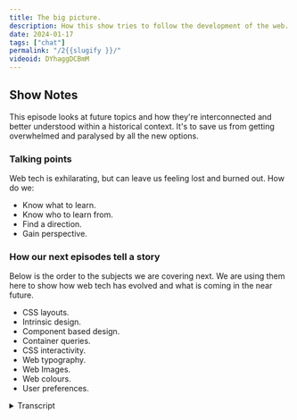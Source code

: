 ```yaml
---
title: The big picture.
description: How this show tries to follow the development of the web.
date: 2024-01-17
tags: ["chat"]
permalink: "/2{{slugify }}/"
videoid: DYhaggDCBmM
---
```

 
Show Notes
----------

This episode looks at future topics and how they're interconnected and better understood within a historical context. It's to save us from getting overwhelmed and paralysed by all the new options.

### Talking points

Web tech is exhilarating, but can leave us feeling lost and burned out. How do we:

*   Know what to learn.
*   Know who to learn from.
*   Find a direction.
*   Gain perspective.

### How our next episodes tell a story

Below is the order to the subjects we are covering next. We are using them here to show how web tech has evolved and what is coming in the near future.

*   CSS layouts.
*   Intrinsic design.
*   Component based design.
*   Container queries.
*   CSS interactivity.
*   Web typography.
*   Web Images.
*   Web colours.
*   User preferences.

<details>
<summary>Transcript</summary>
\[00:00:06\] **Nathan Wrigley:**:Hello there and welcome to this the second episode of the No Script Show, a brand new chat, which is gonna be all about modern front end web design, where we look at what we can build today with minimal dependencies and skills. I'm joined as I always will be by David Waumsley. Hi David.

\[00:00:06\] **Nathan Wrigley:**:Hello there and welcome to this the second episode of the No Script Show, a brand new chat, which is gonna be all about modern front end web design, where we look at what we can build today with minimal dependencies and skills. I'm joined as I always will be by David Waumsley. Hi David.

Hello. As I said, this is the second episode. In the first episode, we just orientated you a little bit about who we are and what our background is. This episode will be a little bit different, but I still feel orientation is the right word because we're gonna spend a moment or two just thinking about what we're gonna be doing in the episodes to come.

Like I said, we talked in the first episode about what prompted this show, and really that was all about the overwhelm in the things that are becoming. We'll be coming in the web platform in the near future. We've both been users of WordPress, heavily reliant upon WordPress over the last decade, and I think David got the intuition first that, that maybe we'd become a little bit de-skilled.

And there were things going on in the background, innovations happening, especially with browsers and what they're capable of. and we've got left a little bit behind. So this show is an exploration. Of that and trying to relearn or learn for the first time what we may have missed out on over the last decade.

But rather than dive into every single standalone topic, we decided to do an overview in this episode about the next few episodes that are gonna be coming. And the reason for that is we, hope to. In your mind, dear listener, be able to connect all of the different bits and pieces and give you some historical context.

And there is historical context and so that's important. So we'll be talking a little bit about that. In short, we're trying to see the big picture behind what's coming. From the W three C, in recent, what has been coming and what will be coming in the future? mostly to save ourselves from getting overwhelmed and paralyzed by it all.

yeah, that's the, beginning and I'll pass over to David.

\[00:02:10\] **David Waumsley**: Yeah, nicely put. And it was you really who said, we started to try and list out the topics we'd talk about and there was a kind of a developing story over the last sort of five years about what new stuff is coming on. And it leads on because it's all, as we're focusing mostly on the sort of simple stuff, the HML and CSS, there's a lot really coming to that, which we haven't seen until recently.

And it was me trying to, explain why I've put 'em in a certain order. I realized that we were telling the. The kind of history, won't we, of what's coming and, it gives you a sort of. A philosophical, aspect to the whole thing. you can see direction and that if you bring up, actually for those people watching on YouTube, the website.

We have got our talking points where we will just chat first a little bit before we introduce the next episodes. A little bit about, that problem that I know I have or certainly suffered it recently is knowing, what to learn next. Who from. And the direction of that, getting some kind of perspective, if you like, on what I'm learning next.

And, so I thought even if, let us, shall we start with the, what to learn. So we have limited our choices for this show, haven't we? We, yeah. Are just sticking with mostly with HTML and CSS and we are for that purpose, we are ignoring frameworks and platforms. So in theory, it should be a little bit easier.

Say, if you were in WordPress, you've got a lot of builders to possibly choose from and lots of different tools. If you are a JavaScript developer, you've got lots of different frameworks to choose from or going in their own direction. In theory, what we're covering should be easy because H two ml and CSS, but.

It isn't always that easy because I think there's lots of places where you can fall down different rabbit holes because the W three C tell you what is available, what can browsers can do, but they don't necessarily tell you how you should do it. And. Nathan, you are. When you started learning, as we did in those early days, just trying to build with HML and CSS, did you find there was lots of, even though you found experts then, that there was a lot of division between certain things that would be, I remember arguments about whether you should be coding everything up to be fixed or whether it should be fluent. yeah, there

\[00:04:42\] **Nathan Wrigley:**:was, there were definitely different debates going on at the time, but I feel that it's much more difficult if you're making a start now, I feel it's, there's, more overwhelm, there's more differences of opinion, there's more different directions you could go in. So as an example, when I began, really, nobody was using JavaScript at all for.

More or less anything. It came along after the fact. So at least that part of the, jigsaw was out of the question, it just simply didn't exist. It was HTML and then after that CSS came along and it, so it was fairly straightforward to, for me at least, to figure out what to do. But then as you say, those, little things crept in, like fluid design and responsive design later, all, crept in there were.

There were differences and people started to argue about, which was the air quotes, the correct way to do it. And I think because there was no clear direction, all sorts of things broke out. frameworks came along and ways to do things and what have you, but also just rewinding a little bit back then, I think it was easier.

I. To gain knowledge because really all you had to do was buy a book. And that book meant that the person who'd written the book had obviously risen to the top in some area. there was that editorial control. Whereas now, I think especially with the advent of platforms like Facebook and YouTube, anybody can put any content out there and in some cases they may be entirely, and again, air quotes.

But also they may be putting out just half the story or telling you things, which really ultimately you don't want to be doing. So yeah, I think the endeavor here is just to, is to reset a little bit. you've found a, list of people that you trust and you've got in, you've got intuitions as to why you can trust them.

But I do think going back to the W three C is now a really good option and, I, dunno if it's done a really great way of. Advertising itself, particularly as the, source of authority, because it feels like that's not what its purpose is. But that's, what we're making this chat about.

Really. We're putting them the W three C right in the center front and center and, all of the different things are being, being talked about in this chat

\[00:07:06\] **David Waumsley**: will be related to that. So yeah, it all got a bit

\[00:07:10\] **Nathan Wrigley:**:shattered. I think it's become more shattered. And your genius, I think, really about putting this chat together was the idea that, let's just brush aside all those shattered bits and let's just concentrate on the bit in the middle, the W three C and we will get into all of the knots and the bolts, the CSS and the h tmm l and a whole range of other subjects.

But today is more about what are we trying to learn? Who are we trying to learn from? And if you're watching the screen, finding a direction and gaining some perspective.

\[00:07:41\] **David Waumsley**: Yeah, and I think, you know what's really interesting is we just decided that we'll try and stick to people that are closest to the W3C.

The people who are writing or who are in the working groups are writing some of the spec and those people who are, also publish the books as well. I think interestingly when we, I. When we were doing it, people who were publishing the books still had different ideas. So there was well-known books by people who told you how to code with tables.

And then competing with that, there were other, well-known books by people say, we need web standards and you need to be, yeah, using floats and you still were stuck. But I think what's really. Interesting to me now because I, came out, a year ago if you like, trying to relearn CSS, doing it through, as you mentioned, YouTube videos.

And it didn't help me. And what helped me was starting to listen and the free online, most of 'em, the sort of conference talks that will be given by people in the working groups, people will be mentioning as we go through this. Jen Simmons, Rachel Andrews, Miriam, Suzanne, All people that look to, and there's people from, way back as well who are still doing things.

Jeffrey Zeldman, Bruce Lawson. Yeah. And yeah, Eric Meyer was probably the first person I ever came across as a name in CSS. They're still influenced in today. So all those people who are very invested in the web platform and contribute in some ways, even if it's just through their blog writing, that influences the people in the working groups.

So we're trying to stick with those because. I, found a real difficulty going off the, and one example was that when I started to watch some of the developments, particularly from Rachel Andrews talking about layouts a lot, Jen Simmons two, is that I realized that was my sticking point, for everything, if you couldn't lay things out on the page as I wanted to in the correct way.

And I realized when I was getting the YouTube videos, they made sense of what the W three C were tr attempting to do over the last. Decade or more to build up this comprehensive, setup for layout, which we now have, which we didn't have before. yeah, so that's, helped me find a direction and that's really all we wanted to talk about, I think in the first place was the fact that for this show at least, and it's been the direction I've gone in, I've listened to this, people who, if you like, reference the spec, the platform.

In some ways it's an inter, you mentioned about there's not any marketing and it, you just reminded me that there is an interesting thing going on at the moment. It's an aside that, we may be seeing CSS four come out soon. Now no such thing exists in reality because for a long time. Since the nineties, CSS and HTML don't have versions, but the problem is out in the greater world, employers will still look for, what was the last spec for that?

CSS three. Yeah. And even though it's a bit of a nonsense, the grouping, so much has happened since, I think 1999 was when that came out, that they. Probably putting something together for, just really for publicity, I think, and to help people who will hire people to do development, to understand what.

Knowledge they may have. 'cause your knowledge from 1999 as a CSS person's probably not gonna be too useful to anybody. So yeah, there is the, there is all of that. And I think see a move going on, because we've had a, decade of, since React from Facebook, we've had a decade of JavaScript first, and the web platform is A-H-T-M-L first with JavaScript.

There's a, bit of a shift, if you like, as, in the sense that many of the JS frameworks are, using web components and things like that to connect with HTML more. yeah, so I think it's a really exciting time and I, but that's basically the upshot of what we wanted to talk about here, is that this show will be led by us not trying to give an opinion, but really trying to, as best as we can, represent. Ourselves, what the people who write the spec are saying about the future of the web. It just

\[00:11:59\] **Nathan Wrigley:**:occurs to me that if you've dropped in on this second episode and we're uttering words like W three C, that there may be. Really no connection in your head as to what that even is because well, what even is that?

Do, you wanna just get into that for the teeny, tiniest amount of time and just say what the W three C is though? It's the Worldwide Web Consortium. that's the W three C bit, but, yeah, what is it? How is it, how has it got itself at the center and all of that?

\[00:12:34\] **David Waumsley**: Yeah, it's, I dunno if I could do it justice for No, it's okay.

Just a positive history. Yeah. But no, I think, but I can give you a I, you know it, it is the organization we look to for the web and it is still overseen by Tim Burners Lee, who is credited as the inventor of HTML, which is the center of our web journey. And it's. It's had an interest in because at certain points it could have very much lost what it's there to do.

And it has a, foundation of the web being for all and on everything. And that's its mission, And in the past, the organization has been fairly loose with what is expected, how browsers to implement. And of course we get no web without browsers. Particularly in the early days with htm, l nearly went off with a, side group of people creating XHTML because Tim thought HTML was done.

He changed his mind because it's always a division. He is a very good leader in that sense because he is able to, reflect on what's needed. And I think that's the way that this organization has always gone. But I think what's interesting about it today is that now that browsers. Are not working on a loose spec from the W three C on what we'd expect to do.

They are not going their own different routes. They've realized, and only over recent years, which we covered last time, is that if they don't work together. To implement stuff that all developers can use because it will work in all of the browsers. They're only shooting themselves in the foot. So now we have the weight of all the big browser vendors who are also, Microsoft and Apple and Google.

They're also the people who are creating devices as well. So they bring the very best of the people to that organization to work through this. And I think over recent years we've seen this. This thing to not, one example we used before was how we nearly went off a different direction, with flash, Yeah. It was proprietary code, which could have only put in the shell of HTML, and it could have been what we experienced of the web, but the danger with that is that it would've been. It basically the web, effectively owned by Adobe, where the Worldwide Web Consortium is there to make sure that it brings all the commercial aspects of that together, but because they've got the opportunity to.

Criticize the other work. It doesn't go through unless everybody agrees in these working groups. So it's a, at the moment it's been working well, hasn't it? To, see that the, web is a platform that everybody can build on and be creative on that will work for all and ideally on everything.

That's the idea that Worldwide Web wants to make things that will suit the browsers of the future, or not even browsers, maybe a Siri type. System where the web is read to us. And images from a website are thrown up to us. Who knows? Yeah. But that's, I guess what they're charged with doing is thinking ahead a system that's gonna work that developers can work together in the same direction on. Anyway, that was a

\[00:15:56\] **Nathan Wrigley:**:long, I think, the history of that is really interesting because if you were to rewind to the beginning of the web, but there was no, real notion as to what it was gonna become and it probably felt to Tim Burnley at the beginning that. Maybe a couple of dozen people will hop on this with their giant mainframes in different academic institutions around the world and, may, maybe as many as a thousand people will end up using it.

and then of course it morphed and it became much more popular and it, came down the telephone line and modems and all of that were in use. And then. Commercial enterprises got involved and at that point there was this conflict of what should the web become because it, felt like it, like you said, with a Adobe's flash, it felt like it really could go off in that direction and that technology was so amazing.

There really was an inflection point there where it could suddenly do a lot more than it previously could. you could play videos and animations and games and all sorts of things, which was, whoa, hang on. That can be done. but the idea of wrestling it back and having this, this objective body that can look at things and weigh them up and importantly doesn't really need to be in a rush.

They don't need to do things right now because somebody suggested that we should do it right now. They can pause and, be a bit more reflective. And honestly, we're very lucky that the, founding fathers of the internet had this intuition that something like this needed to be set up. Yeah, because it could have gone entirely down commercial lines and, maybe something like a OL would've taken over and that would've been the mechanism for us all browsing the web.

And we'd have to pay to get access to various different parts of the internet. Who knows, it could have gone in all sorts of different directions, but we are, I. We are where we are now, and it feels like over the last few years, all of the competing factions have decided, okay, it's better if we all just combine our efforts on the basics so that everybody's browser can at least do the basics and then we can. Work on our own stuff. So anyway, sorry that was supposed to be an aside and it ended up being like about a 10 minute aside.

\[00:18:09\] **David Waumsley**: Shall we, scroll down on for the YouTube people to our other point so we can actually go on to and just talk about the episodes and why we think. These might work. this is just the main topic areas. So I might end up going on for some time here, Nathan, so just Okay. I'll go and grab a cup

\[00:18:31\] **David Waumsley**: yeah, the, so the next episode, which is what we said we were gonna do this time, would've been looking at CSS layouts because probably that's. I would think that's probably the reason why we have so many CSS frameworks and WWE editors, because there simply wasn't.

A layout system until recently, until we got Flexbox and really properly, until we got grid, we didn't really have a uniform system. Like you were saying with Tim Burners, Lee's idea was sending these scientific documentation. Yeah. It wasn't a, a layout tool. And it's taken all of this time to get it, but now it's here and I think, in order to understand what is coming out or to understand something like grid and. By, Rachel Andrews, who it goes back to, I think 2090 refactoring the way we talk about CSS because it's got a bad name. I think amongst people have been difficult, which it is when it comes to layout. That's what I wanted to skip, and that's why I went for the WY Wig Builders. I could do the rest of the CSS basic styling and still.

Retain that stuff, but that was difficult and she, and I think why we'll talk about that on that one is because she does a really good job at explaining that there is actually a logical system where we think of CSS, we often think of something complex, difficult to use, and that's simply. Because we didn't have a layout system.

We were using hacks all along the way, inappropriate properties to try and get the layouts we want to achieve. So people wrote different books about how you might want to do it and would disagree. Now there is actually a logical system where everything in the CSS is coming together and for me there was a real big breakthrough moment watching her talk.

She didn't really emphasize it so much, but there is a thing called internationalization. an attempt to make the worldwide web. Actually worldwide to acknowledge that there are different directions for people writing. If you're Arabic, it is going from right to left rather than left to And once you understand that there's writing modes and there's some spec to sort that out.

So if you need to make, another page that's similar design for another language, it's much easier. You don't have to just reverse everything. You've got a writing mode, which then explains why when we move to something like. Grid or, flexbox, why we're always talking about start and end block and inline and stuff because we've set up a system which is no longer top left, and bottom.

So I, think it's really good to go through her talk next time just to get an understanding that actually there's a system there and, her big claim is, and I, can see how true it is, that it's easier sometimes for her to. To teach somebody who's never seen CSS before than it is for somebody who has a lot of experience and the baggage of.

\[00:21:26\] **Nathan Wrigley:**:I find that absolutely fascinating actually, because the, assumption would be that the more you've learned over the last 20 years, the more likely you are to be able to understand what's coming. But actually maybe it's the other way around, maybe having no baggage of how things are laid out. It means that it's, it is easier. So I'm interested to see how that goes. Yeah, that's good.

\[00:21:48\] **David Waumsley**: Yeah, it's more harmonious I think, as well now because some of the old debates that we'd have, say pixels versus rems, fixed versus, it's got fluid, Adaptive versus responsive? to be honest, we know now that all of these older methods have gone, no one's gonna argue with 'em now because they were looking backwards to a time of design where we were basically mimicking what we would do in print.

Yeah. Now we know we have to have these squishy layouts. So to understand the system that creates these squishy layouts in ways we can understand is that, but that also leads on, and I think we need two episodes and we say intrinsic design. That's basically the, we'll look at the talk. By Jen Simmons, which we talked about./p>

We called, episode roughly after that, where everything had changed in, web design. And we can get another perspective of all the changes, which we've just alluded to. the historical changes of ways that we would do web design with the tools that we got and how she believes that we're in a new period of intrinsic design, this squishy internet and.

What we'll get from her is that historical side, but also she as a designer more than a developer. She's asking more the question, what does it mean to be a designer? today when we are, simply because the spec is thinking about that, where we are designing for. browser devices that don't yet exist for browsers.

That's, yeah. That might be used in different situations. She uses the browser. That might be on your fridge or the Siri type thing. Always talk that way. It talks to you, so it's being that designer and understanding that. So that was good. But she does make a couple of points, in her tilt.

They're little aside. And one of those is about how she felt that we maybe have over complicated just some things with everything wrapped in JavaScript. And we might be making some of the mistakes of flash. and I know why she doesn't go very far because that has been a whole period of the last 10 years where it's gone that way round.

And I think back in 2018 when she was doing that, we didn't have some of the new stuff that were. That we're leading to now because they were there for a reason. She skips over that in her talk. so there was a point, I think you'll agree, where everybody's thought, why are we styling these scientific documents to look like pages?

Why are we not just saying these are all made up? A little blocks of reusable ui. Why are we not component-based designing? And I think that's what's interesting about this. So from her talk onwards, we can now look at component-based design. And I think there's a bit of a debate there about, even in CSS, about how people have tackled that in order of organizing their CSS.

Because what made React so popular in the JavaScript frameworks is that it could do it where CSS couldn't Suddenly. Yeah. Suddenly you want to have little units which are encapsulated. You can style up independently to build as you are building blocks for your website. You couldn't do that. So we'll move on to that into the next one on component-based design and talk a little bit about that.

there is something which is now quite popular, it started even before React, which was web, components, right? Yep. Yep. And, you almost can't say that today because when you say components, everybody simply thinks of JavaScript components. But actually, they still are to an extent.

But this is something that's been building up in the W three C for some time. we'll talk a little bit about that and we might use it for all of these things. We'll try and add to our third guest, which is the website you're looking at. maybe I'll do a video which will just look at some of the coding, which is borrowing from what.

Rachel Andrew is saying. And then when we come to, components, maybe we will stick in our embedded video data using their web component, which is just, yeah, HML with a little bit of JavaScript in there. Okay. yeah, next episode. and then I think this is the biggest change. That's happened just really at the end of 2023, really when it's supported in all the major browsers.

We have a thing called container queries. Yeah. This is big, isn't it? Yeah, it is. And it's mentioned in Jen Simmons' talk that we talk about earlier as one of our other aside, which is, it, she called it the unicorn. We may or may not get it, and we have got it. And it's one of these things where the browser engines have been.

Three factor to make it possible so we can query. The, container. So it does allow, and that's why I think we need another chat just with H TM L and CSS, we could be able to start to build up nice little components. So this is something that the WC three have been aware of. It's, lacking with this HTML and CSS.

Stye in one document that we could, that would, it hasn't really focused on the needs for people to create these reusable stuff. And I think in our case, mostly what we need is not functionality, but is style. We maybe want a little styled card that we Because Style Up wants and just slot into any design.

And we know that 'cause it's containing its size in it, it will respond appropriately to the design We put it in. so I'm talking a lot here, Nathan, but No, it's, should I just put, should I explain a little bit just about the, I think the example of a container query is the one that's used the most. Yeah,

\[00:27:31\] **Nathan Wrigley:**:I think, that, I think it might be good to just pause a moment there and just explain how it's different from what we've got now. So your card example is a good one. How, would that work on, I don't know, a range of different devices?

\[00:27:43\] **David Waumsley**: Yeah, so you know where before you always had to take the view port as with your media queries as the thing that would controlled the whole layout.

So everything had to be solved. That where you can now take a component. So in your example of a card, let's say you've got a lot of space because in a certain. Thing. This card might need to be the full width of a screen or something. So you might have the big image in that card or something on the left hand side.

Yeah. And the header on the right, and there's some paragraphs under it, and then maybe a button. So you know, a. Third of it will be taken up with the image, but then when you want that same component to slot into a sidebar, you may need it. So the image goes up to the top and then the, and all the font sizes change to that.

So you can with all the sort of responsive calc stuff with your text, you can make the text squishy, but you could start to move around the order of things, so the, image, because you've actually queer. The container by size. So in the, if it's, at 600, it behaves this way. If it's below that, it behaves in a different way.

So you can start to make these reusable components. And I think this is gonna be one of the most exciting things, which we won't get very far on because I think combined with some other things that have come out, has, is one of those things. Oh, yeah, It's the parent selector where you, yeah.

you can select something that's in the card and have it behave differently and later we should get container. We've got container queries, the size format at the moment, so we can change what's in that container based on its size. What's coming soon is. Style. Hopefully at some point we'll be able to change the style based on that container size, which will be it, it is definitely moving towards a component based way, which is really not been accessible to people, I don't think, that's really why the JavaScript frameworks have been so popular, because the, only things they've been able to address that approach to building sites.

\[00:29:47\] **Nathan Wrigley:**:Yeah. So it's almost like you could have these little components, these containers, and they're almost like. A website in themselves in a way, because you can, style just that unique one and then repeat it and just amend it so that the image goes right on a subset of those.

And essentially it's like the view ports that we've got with the media queries at the moment, but inside each of the little components themselves. And so it opens up this world of possibility, although. I, am actually struggling to imagine what will be envisioned by web developers over the next couple of years.

I'm sure it'll go in directions that I, nobody's anticipating, but it opens up the opportunity to really atomize the design and have, each little bit of the design as something separate and unique and repeatable, which will be brilliant.

\[00:30:42\] **David Waumsley**: Yeah, it will. And I think, nobody really knows now we know that things are in place and if you get that early foundations of how, if you like, layout's being set up, I think the combination of something, which again is coming, isn't fully there yet, but Subgrid will be in all the browsers pretty soon.

And Subgrid with has with container queries at the moment will give so many options for component. base styles and stuff, but I think the interesting thing we'll talk about as we go through these episodes is that there is a bit of a push and pull because, we've all gone container ad and we think, oh, building blocks, but is a website, really the sum of it's parts

Yeah, And against that, there's an argument about, and it's something that very much connects with me, this idea that we might want to write little CSS. And in a lot of case, there's only a few components we need, and it might be so much better as we can do now, to use very little code to style our whole pages, our whole sites. right at the top of the document, so the cascade isn't dead, if you like. Yeah. Yep. In css. Yeah. anyway, I think we've gone on. I've gone on. No,

\[00:31:51\] **Nathan Wrigley:**:no, that's great. But like the next four episodes, CSS layout, intrinsic design component-based design and container queiries. That's really, that's all about the Putting the things on the page and how they move around on the page, depending upon the thing that you are viewing it in. But then, we're onto something different. So the next set, if you like, they're not gonna be quite so much about the layout because the next one you've got is CSS interactivity. So this really does get into the wheelhouse of what is currently the domain of JavaScript, doesn't

\[00:32:18\] **David Waumsley**: it? Yeah, I think for that episode we'll end up breaking it into two because we've got so many interesting stuff. That's, stuff that I think we'll use in our website as well when we bring it in as our third guest. I think, we'll, one of the big wow things at the moment only available in Chrome, but it should come to other browsers soon, will be a view transition, which gives you a very app like. Ability to move to your next page as a smooth transition, instead of just, to your next page. and, I think that's really interesting and we'll probably try and do that.

I think with our site. We'll try and make our archive page once we've got a few episodes, we'll need that smoothly. Transitioning into the individual episode pages, perhaps we'll have a crack at that. Nice. yeah. And, but there's so much other stuff. We've got, scroll animation, which is, fabulous stuff./p>

I think with our site. We'll try and make our archive page once we've got a few episodes, we'll need that smoothly. Transitioning into the individual episode pages, perhaps we'll have a crack at that. Nice. yeah. And, but there's so much other stuff. We've got, scroll animation, which is, fabulous stuff.

You, you won't need a library to do most of the things that people are doing with. Items as you're scrolling down could be moving from left to right on your screen and other things being affected by animation as you scroll to a certain point. So that's all the interesting stuff that I used to need a framework for coming.

So I think we'll need two for that. But then also I think before we can start talking about how we might use this and talking about maybe working with clients. There's a whole bunch of other stuff, which is new. Typography changed. We're getting color fonts, we're getting variable fonts. We're getting so much stuff coming to, just HTML in terms of, units that will allow you to, interact with the font itself in a way that somebody who's into type might do.

So I think that'll be a big learning for us, learning how to use. typography better and, and web images, again, we've got, so much coming in the way of new formats, which are more optimized, but not just that. Ways that we can treat again with CSS. The way that images behave. Images have always been a bit of a problem 'cause they're an airline element.

You stick in and then you stick it a hundred percent and then, if you set its boundaries, with the width or the height, you're gonna squid in the wrong way. we've now got things where you can put a cover on it and you can let the. You can let the available space change.

So if you have something in the center of an image, you can be cutting off the sides of that image as it's moving more squishy. So there's a lot of stuff in the CSS to play around with the images and colors. Oh wow. I dunno where to start on that one. We've got some palettes and stuff. yeah. once we just had hex values and And RGB, but now we've got a whole range of, new stuff and a new way of working with color. And finally, and I think this is where we're going with the, with a lot of this spec that's already out there is based on user preferences. And my guess would be, and that's why I think we need to cover it, is that this is the influence of. the browser vendors? Yeah. In the W3C and the fact that they also produce, devices. I, see a much more of an encouragement of people to choose their own experience of the web. So we're seeing things coming in. Where we can set up the user preferences for somebody who wants dark mode, I think that's gonna become common practice.

So you can choose your light or dark and you can see apple's very much promoting that. I was very surprised with the first site I did that at Dark Mode to see just how many people came in 'cause it's not the default. and we've got things like motion as well. Yep. so you. restrict, so you don't have to, you can be experimental with your motion, but if somebody set their device up to say, I don't like motion, please make it stop.

You can code things up so you don't offend those people. And, it's already actually in our site, if you go to the scroll up button on our site, there's a little thing, I've just put it in there, but it's actually behind a motion control. So if you set your device to say, I don't like motion, it'll just.

Go straight up to the top. So great for accessibility. Yeah, it's that kind of stuff. And there's a lot of things and the idea of themes that you might create. So a lot of people want high contrast. And another big thing that we forget, again with the, a lot of, I think where the web's gone is to make sure that it really is Worldwide. So people are very conscious about, so you've got now got one where you can, if you have a preference for less data, you can as a designer then say, okay, this person doesn't want to use up their data. It costs them much more money on their phone. You can say, okay, I'm not gonna send them this image.

I'm not gonna load a font in. They can have the system font, you can choose those kind of things. So I think we're gonna see a lot more in that direction. And I think. That I think we're viewing the web does very differently, not this sort of image we used to have. It's now this squishy thing that will fit into any device to whatever a user's preference is, if they want it to, not to display so much color, if they want it dark or light.

And I think that's where designers are going and I think that's where all of the stuff that's coming out from the W three C, it is leading us to that way. It'll be really

\[00:37:43\] **Nathan Wrigley:**:interesting to see. So this is a complete aside, but it's, it'd be really interesting to see where the devices go as a result of this. at the moment, we're very used to the paradigm of the home computer with a big CPU in it and the mobile phone, which has a, again, some kind of chip in there to do an awful lot of work. And a lot of the settings are inside the, thing itself. my dark mode can be governed by, the O.S but also I can alter the font size in the oss and it'll be interesting to see if in the future it feels like a lot of this is more orientated to giving an app like experience, if you just flip the device around and suddenly it's changed. But it's changed in a way, which is something that's.

That's better. Not something where you lose sight of what's going on and you'll be able to have control and agency over whether things move or not and how much data you are consuming and all of these kind of things. and it, I really can't predict where it's gonna go, but I have this intuition that for companies like Google and Apple.

This must be an incredibly important moment because they're completely tied up with their, ecosystems, PCs and Android devices and iPhones and all of that. And the more, that this new version of the web, like Jensen said in 2018, how everything's changed, this new changed version of the web.

Really will open up to those device manufacturers a whole set of opportunities, which at the moment were just bound inside a browser and now it feels they can step out of the browser and be a, maybe the browser will be it. That will be all that you need for all the \[00:39:30\] **David Waumsley**: things. Who knows? Yeah, I, and I think that's it.

The web, the web on everything is the mission behind this, which everybody's behind. And I think one thing I didn't mention, and we had a nice conversation. You, interviewed somebody, for the, your other show on this, and that's web assembly. That's another thing which I think comes in too.

This kind of component based design. it. it's really fascinating. It's been used in WordPress, isn't it? I think if I'm, if you correct me if I'm wrong to, to, so you can now go and try out WordPress without installing it Yeah. In your browser, and I think that's really gonna be fascinating. It is.

It is away from what we're doing as. Web designers, but where needed, it's allowing this opportunities for things like games or other apps that are written in completely non-web languages to be able to be converted into a language that will then display and could be sorted into your HTML. I think it's fascinating, Yeah, I think

\[00:40:31\] **Nathan Wrigley:**:it, almost like the capabilities of Flash brought into HTML Exactly. In some respect, which is gonna be quirky. so, I guess maybe we've, exhausted the, the bits and the pieces for this. Episode, but really the endeavor here was to just to lay out what's gonna happen over the next, I don't know, 10, 11, 12 episodes.

And, hopefully if you view those episodes as a whole, it will give you a real good primer on what's coming up and what's available right now. And, that's, the endeavor. I think you've laid that out beautifully, David. Well done.

\[00:41:05\] **David Waumsley**: Okay, let's hope it's not a waste of time for people.

So next time, yes, we'll start with the CSS layouts and we'll be really taking what, Rachel Andrew says on this. And I can think of no better person to, to, reference for this.

\[00:41:21\] **Nathan Wrigley:**:Okay, perfect. in that case, we will knock it on the head, as we say in the UK for episode two of the no script show.

We'll be back with episode three all about CSS. So get your, get your notepads out 'cause there'll be, some notes to take no doubt. And we'll see you next time. Bye.

\[00:41:37\] **David Waumsley**: Okay, bye-Bye.

</details>